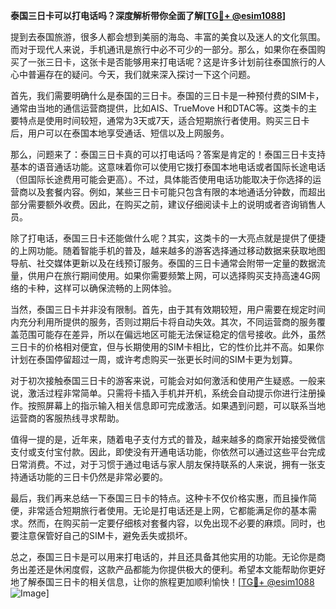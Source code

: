 **泰国三日卡可以打电话吗？深度解析带你全面了解[[TG💪+ @esim1088](https://t.me/s/esim1088)]**

提到去泰国旅游，很多人都会想到美丽的海岛、丰富的美食以及迷人的文化氛围。而对于现代人来说，手机通讯是旅行中必不可少的一部分。那么，如果你在泰国购买了一张三日卡，这张卡是否能够用来打电话呢？这是许多计划前往泰国旅行的人心中普遍存在的疑问。今天，我们就来深入探讨一下这个问题。

首先，我们需要明确什么是泰国的三日卡。泰国的三日卡是一种预付费的SIM卡，通常由当地的通信运营商提供，比如AIS、TrueMove H和DTAC等。这类卡的主要特点是使用时间较短，通常为3天或7天，适合短期旅行者使用。购买三日卡后，用户可以在泰国本地享受通话、短信以及上网服务。

那么，问题来了：泰国三日卡真的可以打电话吗？答案是肯定的！泰国三日卡支持基本的语音通话功能。这意味着你可以使用它拨打泰国本地电话或者国际长途电话（但国际长途费用可能会更高）。不过，具体能否使用电话功能取决于你选择的运营商以及套餐内容。例如，某些三日卡可能只包含有限的本地通话分钟数，而超出部分需要额外收费。因此，在购买之前，建议仔细阅读卡上的说明或者咨询销售人员。

除了打电话，泰国三日卡还能做什么呢？其实，这类卡的一大亮点就是提供了便捷的上网功能。随着智能手机的普及，越来越多的游客选择通过移动数据来获取地图导航、社交媒体更新以及在线预订服务。泰国的三日卡通常会附带一定量的数据流量，供用户在旅行期间使用。如果你需要频繁上网，可以选择购买支持高速4G网络的卡种，这样可以确保流畅的上网体验。

当然，泰国三日卡并非没有限制。首先，由于其有效期较短，用户需要在规定时间内充分利用所提供的服务，否则过期后卡将自动失效。其次，不同运营商的服务覆盖范围可能存在差异，所以在偏远地区可能无法保证稳定的信号接收。此外，虽然三日卡的价格相对便宜，但与长期使用的SIM卡相比，它的性价比并不高。如果你计划在泰国停留超过一周，或许考虑购买一张更长时间的SIM卡更为划算。

对于初次接触泰国三日卡的游客来说，可能会对如何激活和使用产生疑惑。一般来说，激活过程非常简单。只需将卡插入手机并开机，系统会自动提示你进行注册操作。按照屏幕上的指示输入相关信息即可完成激活。如果遇到问题，可以联系当地运营商的客服热线寻求帮助。

值得一提的是，近年来，随着电子支付方式的普及，越来越多的商家开始接受微信支付或支付宝付款。因此，即使没有开通电话功能，你依然可以通过这些平台完成日常消费。不过，对于习惯于通过电话与家人朋友保持联系的人来说，拥有一张支持通话功能的三日卡仍然是非常必要的。

最后，我们再来总结一下泰国三日卡的特点。这种卡不仅价格实惠，而且操作简便，非常适合短期旅行者使用。无论是打电话还是上网，它都能满足你的基本需求。然而，在购买前一定要仔细核对套餐内容，以免出现不必要的麻烦。同时，也要注意保管好自己的SIM卡，避免丢失或损坏。

总之，泰国三日卡是可以用来打电话的，并且还具备其他实用的功能。无论你是商务出差还是休闲度假，这款产品都能为你提供极大的便利。希望本文能帮助你更好地了解泰国三日卡的相关信息，让你的旅程更加顺利愉快！[[TG💪+ @esim1088](https://t.me/s/esim1088) ![Image](https://i.postimg.cc/4NQfJmqS/Snipaste-2025-05-13-00-14-12.png)]